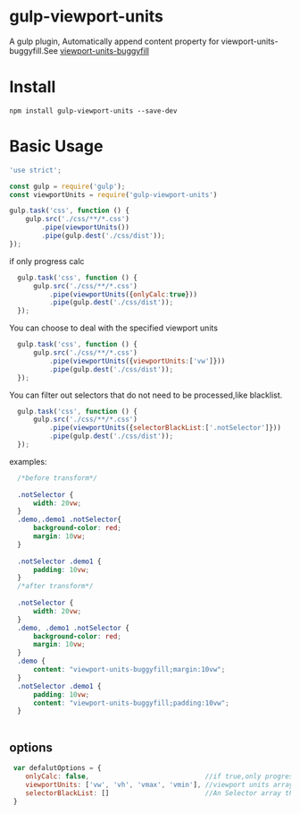 # gulp-viewport-units
A gulp plugin, Automatically append content property for viewport-units-buggyfill.See [viewport-units-buggyfill](https://github.com/rodneyrehm/viewport-units-buggyfill)

# Install

```
npm install gulp-viewport-units --save-dev
```

# Basic Usage

```javascript
'use strict';

const gulp = require('gulp');
const viewportUnits = require('gulp-viewport-units')

gulp.task('css', function () {
    gulp.src('./css/**/*.css')
        .pipe(viewportUnits())
        .pipe(gulp.dest('./css/dist'));
});
```
if only progress calc
```javascript
  gulp.task('css', function () {
      gulp.src('./css/**/*.css')
          .pipe(viewportUnits({onlyCalc:true}))
          .pipe(gulp.dest('./css/dist'));
  });
```
You can choose to deal with the specified viewport units
```javascript
  gulp.task('css', function () {
      gulp.src('./css/**/*.css')
          .pipe(viewportUnits({viewportUnits:['vw']}))
          .pipe(gulp.dest('./css/dist'));
  });
```

You can filter out selectors that do not need to be processed,like blacklist.
```javascript
  gulp.task('css', function () {
      gulp.src('./css/**/*.css')
          .pipe(viewportUnits({selectorBlackList:['.notSelector']}))
          .pipe(gulp.dest('./css/dist'));
  });
```
examples:
```css
  /*before transform*/
  
  .notSelector {
      width: 20vw;
  }
  .demo,.demo1 .notSelector{
      background-color: red;
      margin: 10vw;
  }
  
  .notSelector .demo1 {
      padding: 10vw;
  }
  /*after transform*/
  
  .notSelector {
      width: 20vw;
  }
  .demo, .demo1 .notSelector {
      background-color: red;
      margin: 10vw;
  }
  .demo {
      content: "viewport-units-buggyfill;margin:10vw";
  }
  .notSelector .demo1 {
      padding: 10vw;
      content: "viewport-units-buggyfill;padding:10vw";
  }
  
```

## options
```javascript
 var defalutOptions = {
    onlyCalc: false,                             //if true,only progress calc()
    viewportUnits: ['vw', 'vh', 'vmax', 'vmin'], //viewport units array what viewport units can be progress
    selectorBlackList: []                        //An Selector array that will not be processed
 }
```

